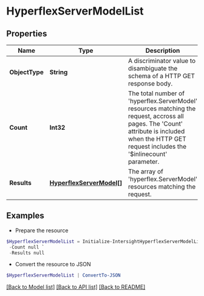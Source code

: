 # HyperflexServerModelList
## Properties

Name | Type | Description | Notes
------------ | ------------- | ------------- | -------------
**ObjectType** | **String** | A discriminator value to disambiguate the schema of a HTTP GET response body. | 
**Count** | **Int32** | The total number of &#39;hyperflex.ServerModel&#39; resources matching the request, accross all pages. The &#39;Count&#39; attribute is included when the HTTP GET request includes the &#39;$inlinecount&#39; parameter. | [optional] 
**Results** | [**HyperflexServerModel[]**](HyperflexServerModel.md) | The array of &#39;hyperflex.ServerModel&#39; resources matching the request. | [optional] 

## Examples

- Prepare the resource
```powershell
$HyperflexServerModelList = Initialize-IntersightHyperflexServerModelList  -ObjectType null `
 -Count null `
 -Results null
```

- Convert the resource to JSON
```powershell
$HyperflexServerModelList | ConvertTo-JSON
```

[[Back to Model list]](../README.md#documentation-for-models) [[Back to API list]](../README.md#documentation-for-api-endpoints) [[Back to README]](../README.md)


